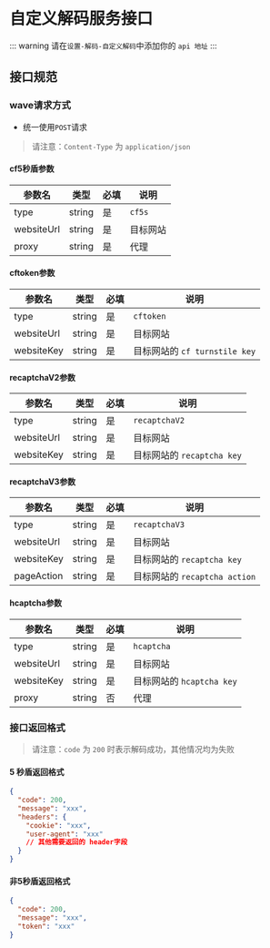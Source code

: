 # 自定义解码服务接口

::: warning
请在`设置-解码-自定义解码`中添加你的 `api 地址`
:::

## 接口规范

### wave请求方式

- 统一使用`POST`请求

> 请注意：`Content-Type` 为 `application/json`

#### cf5秒盾参数

| 参数名     | 类型   | 必填 | 说明     |
| ---------- | ------ | ---- | -------- |
| type       | string | 是   | `cf5s`   |
| websiteUrl | string | 是   | 目标网站 |
| proxy      | string | 是   | 代理     |

#### cftoken参数

| 参数名     | 类型   | 必填 | 说明                          |
| ---------- | ------ | ---- | ----------------------------- |
| type       | string | 是   | `cftoken`                     |
| websiteUrl | string | 是   | 目标网站                      |
| websiteKey | string | 是   | 目标网站的 `cf turnstile key` |

#### recaptchaV2参数

| 参数名     | 类型   | 必填 | 说明                       |
| ---------- | ------ | ---- | -------------------------- |
| type       | string | 是   | `recaptchaV2`              |
| websiteUrl | string | 是   | 目标网站                   |
| websiteKey | string | 是   | 目标网站的 `recaptcha key` |

#### recaptchaV3参数

| 参数名     | 类型   | 必填 | 说明                          |
| ---------- | ------ | ---- | ----------------------------- |
| type       | string | 是   | `recaptchaV3`                 |
| websiteUrl | string | 是   | 目标网站                      |
| websiteKey | string | 是   | 目标网站的 `recaptcha key`    |
| pageAction | string | 是   | 目标网站的 `recaptcha action` |

#### hcaptcha参数

| 参数名     | 类型   | 必填 | 说明                      |
| ---------- | ------ | ---- | ------------------------- |
| type       | string | 是   | `hcaptcha`                |
| websiteUrl | string | 是   | 目标网站                  |
| websiteKey | string | 是   | 目标网站的 `hcaptcha key` |
| proxy      | string | 否   | 代理                      |

### 接口返回格式

> 请注意：`code` 为 `200` 时表示解码成功，其他情况均为失败

#### 5 秒盾返回格式

```json
{
  "code": 200,
  "message": "xxx",
  "headers": {
    "cookie": "xxx",
    "user-agent": "xxx"
    // 其他需要返回的 header字段
  }
}
```

#### 非5秒盾返回格式

```json
{
  "code": 200,
  "message": "xxx",
  "token": "xxx"
}
```
